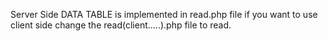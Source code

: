 Server Side DATA TABLE is implemented in read.php file if you want to use client side change the read(client.....).php file to read.
